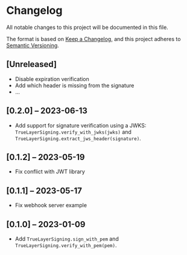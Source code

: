# Changelog

All notable changes to this project will be documented in this file.

The format is based on [Keep a Changelog](https://keepachangelog.com/en/1.0.0/),
and this project adheres to [Semantic Versioning](https://semver.org/spec/v2.0.0.html).

## [Unreleased]

- Disable expiration verification
- Add which header is missing from the signature
- ...

## [0.2.0] – 2023-06-13

- Add support for signature verification using a JWKS: `TrueLayerSigning.verify_with_jwks(jwks)`
    and `TrueLayerSigning.extract_jws_header(signature)`.

## [0.1.2] – 2023-05-19

- Fix conflict with JWT library

## [0.1.1] – 2023-05-17

- Fix webhook server example

## [0.1.0] – 2023-01-09

- Add `TrueLayerSigning.sign_with_pem` and `TrueLayerSigning.verify_with_pem(pem)`.
